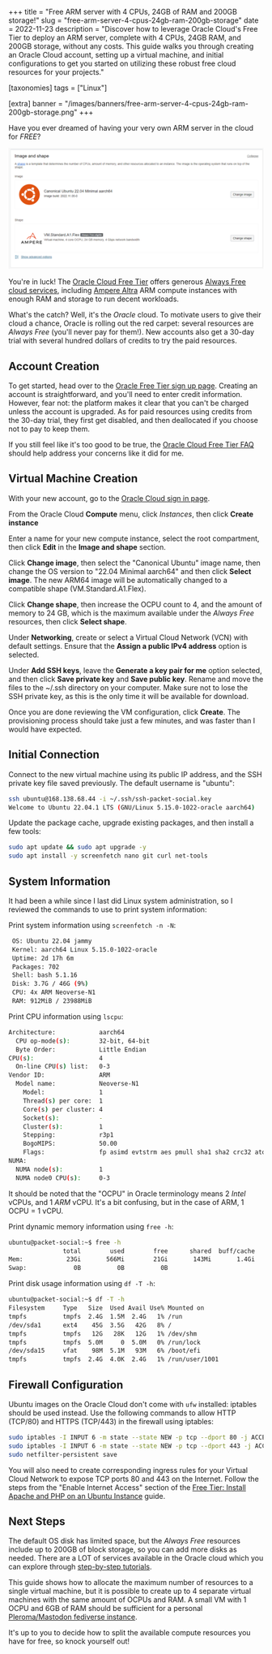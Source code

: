 +++
title = "Free ARM server with 4 CPUs, 24GB of RAM and 200GB storage!"
slug = "free-arm-server-4-cpus-24gb-ram-200gb-storage"
date = 2022-11-23
description = "Discover how to leverage Oracle Cloud's Free Tier to deploy an ARM server, complete with 4 CPUs, 24GB RAM, and 200GB storage, without any costs. This guide walks you through creating an Oracle Cloud account, setting up a virtual machine, and initial configurations to get you started on utilizing these robust free cloud resources for your projects."

[taxonomies]
tags = ["Linux"]

[extra]
banner = "/images/banners/free-arm-server-4-cpus-24gb-ram-200gb-storage.png"
+++

Have you ever dreamed of having your very own ARM server in the cloud for *FREE*?

![Free ARM Server](/images/posts/free-ubuntu-arm-server-in-oracle-cloud.png)

You're in luck! The [Oracle Cloud Free Tier](https://www.oracle.com/cloud/free/) offers generous [Always Free cloud services](https://www.oracle.com/cloud/free), including [Ampere Altra](https://amperecomputing.com/processors/ampere-altra/) ARM compute instances with enough RAM and storage to run decent workloads.

What's the catch? Well, it's the *Oracle* cloud. To motivate users to give their cloud a chance, Oracle is rolling out the red carpet: several resources are *Always Free* (you'll never pay for them!). New accounts also get a 30-day trial with several hundred dollars of credits to try the paid resources.

## Account Creation

To get started, head over to the [Oracle Free Tier sign up page](https://signup.cloud.oracle.com/?language=en&sourceType=:ow:o:p:feb:0916FreePageFAQ&intcmp=:ow:o:p:feb:0916FreePageFAQ). Creating an account is straightforward, and you'll need to enter credit information. However, fear not: the platform makes it clear that you can't be charged unless the account is upgraded. As for paid resources using credits from the 30-day trial, they first get disabled, and then deallocated if you choose not to pay to keep them.

If you still feel like it's too good to be true, the [Oracle Cloud Free Tier FAQ](https://www.oracle.com/cloud/free/faq/) should help address your concerns like it did for me.

## Virtual Machine Creation

With your new account, go to the [Oracle Cloud sign in page](https://www.oracle.com/cloud/sign-in.html).

From the Oracle Cloud **Compute** menu, click *Instances*, then click **Create instance**

Enter a name for your new compute instance, select the root compartment, then click **Edit** in the **Image and shape** section.

Click **Change image**, then select the "Canonical Ubuntu" image name, then change the OS version to "22.04 Minimal aarch64" and then click **Select image**. The new ARM64 image will be automatically changed to a compatible shape (VM.Standard.A1.Flex).

Click **Change shape**, then increase the OCPU count to 4, and the amount of memory to 24 GB, which is the maximum available under the *Always Free* resources, then click **Select shape**.

Under **Networking**, create or select a Virtual Cloud Network (VCN) with default settings. Ensure that the **Assign a public IPv4 address** option is selected.

Under **Add SSH keys**, leave the **Generate a key pair for me** option selected, and then click **Save private key** and **Save public key**. Rename and move the files to the ~/.ssh directory on your computer. Make sure not to lose the SSH private key, as this is the only time it will be available for download.

Once you are done reviewing the VM configuration, click **Create**. The provisioning process should take just a few minutes, and was faster than I would have expected.

## Initial Connection

Connect to the new virtual machine using its public IP address, and the SSH private key file saved previously. The default username is "ubuntu":

```bash
ssh ubuntu@168.138.68.44 -i ~/.ssh/ssh-packet-social.key
Welcome to Ubuntu 22.04.1 LTS (GNU/Linux 5.15.0-1022-oracle aarch64)
```

Update the package cache, upgrade existing packages, and then install a few tools:

```bash
sudo apt update && sudo apt upgrade -y
sudo apt install -y screenfetch nano git curl net-tools
```

## System Information

It had been a while since I last did Linux system administration, so I reviewed the commands to use to print system information:

Print system information using `screenfetch -n -N`:

```bash
 OS: Ubuntu 22.04 jammy
 Kernel: aarch64 Linux 5.15.0-1022-oracle
 Uptime: 2d 17h 6m
 Packages: 702
 Shell: bash 5.1.16
 Disk: 3.7G / 46G (9%)
 CPU: 4x ARM Neoverse-N1
 RAM: 912MiB / 23988MiB
```

Print CPU information using `lscpu`:

```bash
Architecture:            aarch64
  CPU op-mode(s):        32-bit, 64-bit
  Byte Order:            Little Endian
CPU(s):                  4
  On-line CPU(s) list:   0-3
Vendor ID:               ARM
  Model name:            Neoverse-N1
    Model:               1
    Thread(s) per core:  1
    Core(s) per cluster: 4
    Socket(s):           -
    Cluster(s):          1
    Stepping:            r3p1
    BogoMIPS:            50.00
    Flags:               fp asimd evtstrm aes pmull sha1 sha2 crc32 atomics fphp asimdhp cpuid asimdrdm lrcpc dcpop asimddp ssbs
NUMA:
  NUMA node(s):          1
  NUMA node0 CPU(s):     0-3
```

It should be noted that the "OCPU" in Oracle terminology means 2 *Intel* vCPUs, and 1 *ARM* vCPU. It's a bit confusing, but in the case of ARM, 1 OCPU = 1 vCPU.

Print dynamic memory information using `free -h`:

```bash
ubuntu@packet-social:~$ free -h
               total        used        free      shared  buff/cache   available
Mem:            23Gi       566Mi        21Gi       143Mi       1.4Gi        22Gi
Swap:             0B          0B          0B
```

Print disk usage information using `df -T -h`:

```bash
ubuntu@packet-social:~$ df -T -h
Filesystem     Type   Size  Used Avail Use% Mounted on
tmpfs          tmpfs  2.4G  1.5M  2.4G   1% /run
/dev/sda1      ext4    45G  3.5G   42G   8% /
tmpfs          tmpfs   12G   28K   12G   1% /dev/shm
tmpfs          tmpfs  5.0M     0  5.0M   0% /run/lock
/dev/sda15     vfat    98M  5.1M   93M   6% /boot/efi
tmpfs          tmpfs  2.4G  4.0K  2.4G   1% /run/user/1001
```

## Firewall Configuration

Ubuntu images on the Oracle Cloud don't come with `ufw` installed: iptables should be used instead. Use the following commands to allow HTTP (TCP/80) and HTTPS (TCP/443) in the firewall using iptables:

```bash
sudo iptables -I INPUT 6 -m state --state NEW -p tcp --dport 80 -j ACCEPT
sudo iptables -I INPUT 6 -m state --state NEW -p tcp --dport 443 -j ACCEPT
sudo netfilter-persistent save
```

You will also need to create corresponding ingress rules for your Virtual Cloud Network to expose TCP ports 80 and 443 on the Internet. Follow the steps from the "Enable Internet Access" section of the [Free Tier: Install Apache and PHP on an Ubuntu Instance](https://docs.oracle.com/en-us/iaas/developer-tutorials/tutorials/apache-on-ubuntu/01oci-ubuntu-apache-summary.htm) guide.

## Next Steps

The default OS disk has limited space, but the *Always Free* resources include up to 200GB of block storage, so you can add more disks as needed. There are a LOT of services available in the Oracle cloud which you can explore through [step-by-step tutorials](https://docs.oracle.com/en-us/iaas/developer-tutorials/tutorials/home.htm).

This guide shows how to allocate the maximum number of resources to a single virtual machine, but it is possible to create up to 4 separate virtual machines with the same amount of OCPUs and RAM. A small VM with 1 OCPU and 6GB of RAM should be sufficient for a personal [Pleroma/Mastodon fediverse instance](https://cohost.org/awakecoding/post/390625-pleroma-same-fedive).

It's up to you to decide how to split the available compute resources you have for free, so knock yourself out!